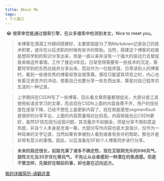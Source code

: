 ```yaml
---
title: About Me
tags: 
- 个人窗口
---
```


​		😂 很荣幸您能通过搜索引擎，在众多搜索中检测到本文，Nice to meet you。

> 本博客在滴滴工作期间搭建好，主要原因是为了用Markdown记录自己的技术积累，或许在以后求职的时候有些许的帮助。当然，搭建这个博客的初衷是想将学到的知识分享出来，但是一直以来并没有一个强大的驱动力去督促我来做这件事情。工作了接近4年后，日渐觉得需要有一些技术的沉淀，需要将学到的东西总结并分享出来。而且作为一位程序猿，日常读别人的博客时，看到一些很优秀的博客经常会很羡慕。感叹只能望其项背之时，内心也有着见贤思齐的冲动，想着自己也要分享一些东西出来，算是对自己程序员生涯的一种记录。

> 上学期间在CSDN写了一些博客，回头看文章质量都很低劣，大部分是工具使用和语言学习的文章，而且现在CSDN上面的内容良莠不齐，用户的信任度在逐渐下降，已经不想在上面更新内容了。现在倒是感觉segmentfault是很好的分享平台，上面的内容质量相对比较高，内容排版也比CSDN更好，虽然SF现在因为运营问题，其流量亦不如掘金，但是分享不用刻意追热度，并且个人本身是沧海一粟，大部分写作内容也是大浪淘沙，仅作为一种简单的文字记录，当然如果有幸被别人看到或者有些许的帮助，那也许是非常有意义的事情。因此，以后准备在SF和个人博客同步进行分享。

> **未来的路还很长，前路充满了诸多不确定性，现在互联网充斥的996风气、狼性文化及35岁优化等风气，不免让从业者感到一种潜在的焦虑感。但是不管怎样，先做好在眼前的事，却也是在迈向远方。**

[我的详细简历-请戳这里](https://yangshaobei.com/archives/%E7%94%B5%E5%AD%90%E7%A7%91%E6%8A%80%E5%A4%A7%E5%AD%A6-%E6%9D%A8%E5%8B%87-Java%E7%A0%94%E5%8F%91%E5%B7%A5%E7%A8%8B%E5%B8%88.pdf)

